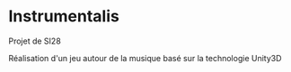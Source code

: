 Instrumentalis
==============

Projet de SI28

Réalisation d'un jeu autour de la musique basé sur la technologie Unity3D
